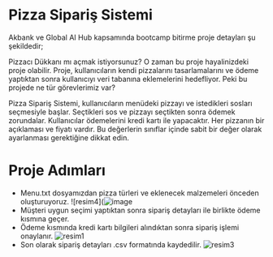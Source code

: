 # Pizza Sipariş Sistemi
 
Akbank ve Global AI Hub kapsamında bootcamp bitirme proje detayları şu şekildedir;

Pizzacı Dükkanı mı açmak istiyorsunuz? O zaman bu proje hayalinizdeki proje olabilir. Proje, kullanıcıların kendi pizzalarını tasarlamalarını ve ödeme yaptıktan sonra kullanıcıyı veri tabanına eklemelerini hedefliyor. Peki bu projede ne tür görevlerimiz var?

Pizza Sipariş Sistemi, kullanıcıların menüdeki pizzayı ve istedikleri sosları seçmesiyle başlar. Seçtikleri sos ve pizzayı seçtikten sonra ödemek zorundalar. Kullanıcılar ödemelerini kredi kartı ile yapacaktır. Her pizzanın bir açıklaması ve fiyatı vardır. Bu değerlerin sınıflar içinde sabit bir değer olarak ayarlanması gerektiğine dikkat edin.

# Proje Adımları

* Menu.txt dosyamızdan pizza türleri ve eklenecek malzemeleri önceden oluşturuyoruz.
![resim4](![image](https://github.com/user-attachments/assets/e4dcf59e-df34-4a56-865c-dac6b0ecd9e8)
* Müşteri uygun seçimi yaptıktan sonra sipariş detayları ile birlikte ödeme kısmına geçer.
* Ödeme kısmında kredi kartı bilgileri alındıktan sonra sipariş işlemi onaylanır.
![resim1](https://user-images.githubusercontent.com/36954450/221945230-d4c2dd10-b53b-4e52-87b5-23239e5469d0.png)
* Son olarak sipariş detayları .csv formatında kaydedilir.
![resim3](https://user-images.githubusercontent.com/36954450/221944764-680ac6b3-06e1-43d4-a440-98d2bdd183b9.png)
 
